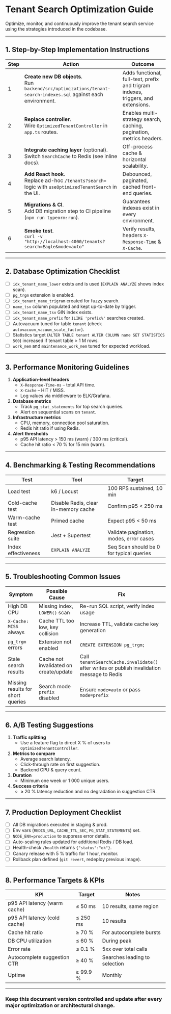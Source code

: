# Tenant Search Optimization Guide

Optimize, monitor, and continuously improve the tenant search service using the strategies introduced in the codebase.

---

## 1. Step-by-Step Implementation Instructions

| Step | Action | Outcome |
|------|--------|---------|
| 1 | **Create new DB objects**.<br/>Run `backend/src/optimizations/tenant-search-indexes.sql` against each environment. | Adds functional, full-text, prefix and trigram indexes, triggers, and extensions. |
| 2 | **Replace controller**.<br/>Wire `OptimizedTenantController` in `app.ts` routes. | Enables multi-strategy search, caching, pagination, metrics headers. |
| 3 | **Integrate caching layer** (optional).<br/>Switch `SearchCache` to Redis (see inline docs). | Off-process cache & horizontal scalability. |
| 4 | **Add React hook**.<br/>Replace ad-hoc `/tenants?search=` logic with `useOptimizedTenantSearch` in the UI. | Debounced, paginated, cached front-end queries. |
| 5 | **Migrations & CI**.<br/>Add DB migration step to CI pipeline (`npm run typeorm:run`). | Guarantees indexes exist in every environment. |
| 6 | **Smoke test**.<br/>`curl -v "http://localhost:4000/tenants?search=Eagle&mode=auto"` | Verify results, headers `X-Response-Time` & `X-Cache`. |

---

## 2. Database Optimization Checklist

- [ ] `idx_tenant_name_lower` exists and is used (`EXPLAIN ANALYZE` shows index scan).
- [ ] `pg_trgm` extension is enabled.
- [ ] `idx_tenant_name_trigram` created for fuzzy search.
- [ ] `name_tsv` column populated and kept up-to-date by trigger.
- [ ] `idx_tenant_name_tsv` GIN index exists.
- [ ] `idx_tenant_name_prefix` for `ILIKE 'prefix%'` searches created.
- [ ] Autovacuum tuned for table `tenant` (check `autovacuum_vacuum_scale_factor`).
- [ ] Statistics target (`ALTER TABLE tenant ALTER COLUMN name SET STATISTICS 500`) increased if tenant table > 1 M rows.
- [ ] `work_mem` and `maintenance_work_mem` tuned for expected workload.

---

## 3. Performance Monitoring Guidelines

1. **Application-level headers**  
   - `X-Response-Time-ms` – total API time.  
   - `X-Cache` – HIT / MISS.  
   - Log values via middleware to ELK/Grafana.
2. **Database metrics**  
   - Track `pg_stat_statements` for top search queries.  
   - Alert on sequential scans on `tenant`.
3. **Infrastructure metrics**  
   - CPU, memory, connection pool saturation.  
   - Redis hit ratio if using Redis.
4. **Alert thresholds**  
   - p95 API latency > 150 ms (warn) / 300 ms (critical).  
   - Cache hit ratio < 70 % for 15 min (warn).

---

## 4. Benchmarking & Testing Recommendations

| Test | Tool | Target |
|------|------|--------|
| Load test | k6 / Locust | 100 RPS sustained, 10 min |
| Cold-cache test | Disable Redis, clear in-memory cache | Confirm p95 < 250 ms |
| Warm-cache test | Primed cache | Expect p95 < 50 ms |
| Regression suite | Jest + Supertest | Validate pagination, modes, error cases |
| Index effectiveness | `EXPLAIN ANALYZE` | Seq Scan should be 0 for typical queries |

---

## 5. Troubleshooting Common Issues

| Symptom | Possible Cause | Fix |
|---------|----------------|-----|
| High DB CPU | Missing index, `LOWER()` scan | Re-run SQL script, verify index usage |
| `X-Cache: MISS` always | Cache TTL too low, key collision | Increase TTL, validate cache key generation |
| `pg_trgm` errors | Extension not enabled | `CREATE EXTENSION pg_trgm;` |
| Stale search results | Cache not invalidated on create/update | Call `tenantSearchCache.invalidate()` after writes or publish invalidation message to Redis |
| Missing results for short queries | Search mode `prefix` disabled | Ensure `mode=auto` or pass `mode=prefix` |

---

## 6. A/B Testing Suggestions

1. **Traffic splitting**  
   - Use a feature flag to direct X % of users to `OptimizedTenantController`.
2. **Metrics to compare**  
   - Average search latency.  
   - Click-through rate on first suggestion.  
   - Backend CPU & query count.
3. **Duration**  
   - Minimum one week or 1 000 unique users.
4. **Success criteria**  
   - ≥ 20 % latency reduction and no degradation in suggestion CTR.

---

## 7. Production Deployment Checklist

- [ ] All DB migrations executed in staging & prod.
- [ ] Env vars (`REDIS_URL`, `CACHE_TTL_SEC`, `PG_STAT_STATEMENTS`) set.
- [ ] `NODE_ENV=production` to suppress error details.
- [ ] Auto-scaling rules updated for additional Redis / DB load.
- [ ] Health-check `/health` returns `{"status":"ok"}`.
- [ ] Canary release with 5 % traffic for 1 hour, monitor.
- [ ] Rollback plan defined (`git revert`, redeploy previous image).

---

## 8. Performance Targets & KPIs

| KPI | Target | Notes |
|-----|--------|-------|
| p95 API latency (warm cache) | ≤ 50 ms | 10 results, same region |
| p95 API latency (cold cache) | ≤ 250 ms | 10 results |
| Cache hit ratio | ≥ 70 % | For autocomplete bursts |
| DB CPU utilization | ≤ 60 % | During peak |
| Error rate | ≤ 0.1 % | 5xx over total calls |
| Autocomplete suggestion CTR | ≥ 40 % | Searches leading to selection |
| Uptime | ≥ 99.9 % | Monthly |

---

### Keep this document version controlled and update after every major optimization or architectural change.
